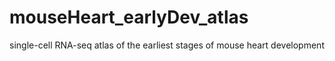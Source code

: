 # mouseHeart_earlyDev_atlas
single-cell RNA-seq atlas of the earliest stages of mouse heart development
